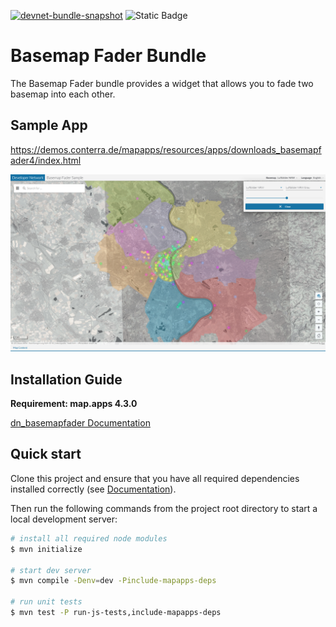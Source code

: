 [![devnet-bundle-snapshot](https://github.com/conterra/mapapps-basemap-fader/actions/workflows/devnet-bundle-snapshot.yml/badge.svg)](https://github.com/conterra/mapapps-basemap-fader/actions/workflows/devnet-bundle-snapshot.yml)
![Static Badge](https://img.shields.io/badge/tested_for_map.apps-4.17.0-%20?labelColor=%233E464F&color=%232FC050)

# Basemap Fader Bundle
The Basemap Fader bundle provides a widget that allows you to fade two basemap into each other.

## Sample App

https://demos.conterra.de/mapapps/resources/apps/downloads_basemapfader4/index.html

![Screenshot Sample App Basemap Fader](https://github.com/conterra/mapapps-basemap-fader/blob/main/screenshot.png)

## Installation Guide

**Requirement: map.apps 4.3.0**

[dn_basemapfader Documentation](https://github.com/conterra/mapapps-basemap-fader/tree/master/src/main/js/bundles/dn_basemapfader)

## Quick start

Clone this project and ensure that you have all required dependencies installed correctly (see [Documentation](https://docs.conterra.de/en/mapapps/latest/developersguide/getting-started/set-up-development-environment.html)).

Then run the following commands from the project root directory to start a local development server:

```bash
# install all required node modules
$ mvn initialize

# start dev server
$ mvn compile -Denv=dev -Pinclude-mapapps-deps

# run unit tests
$ mvn test -P run-js-tests,include-mapapps-deps
```
